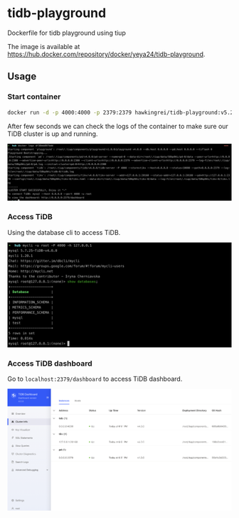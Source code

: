 # tidb-playground
Dockerfile for tidb playground using tiup

The image is available at https://hub.docker.com/repository/docker/yeya24/tidb-playground.

## Usage

### Start container

``` bash
docker run -d -p 4000:4000 -p 2379:2379 hawkingrei/tidb-playground:v5.2.0
```

After few seconds we can check the logs of the container to make sure our TiDB cluster is up and running.

![check-logs](./images/logs.png)

### Access TiDB

Using the database cli to access TiDB.

![cli](./images/cli.png)

### Access TiDB dashboard

Go to `localhost:2379/dashboard` to access TiDB dashboard.

![dashboard](./images/dashboard.png)
